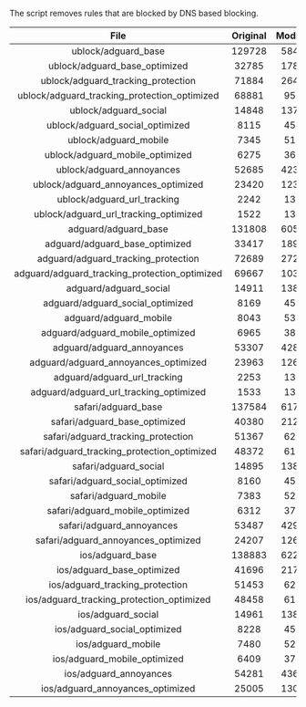 The script removes rules that are blocked by DNS based blocking.


| File | Original | Modified |
|:----:|:-----:|:-----:|
| ublock/adguard_base | 129728 | 58434 |
| ublock/adguard_base_optimized | 32785 | 17882 |
| ublock/adguard_tracking_protection | 71884 | 26481 |
| ublock/adguard_tracking_protection_optimized | 68881 | 9574 |
| ublock/adguard_social | 14848 | 13768 |
| ublock/adguard_social_optimized | 8115 | 4540 |
| ublock/adguard_mobile | 7345 | 5179 |
| ublock/adguard_mobile_optimized | 6275 | 3698 |
| ublock/adguard_annoyances | 52685 | 42362 |
| ublock/adguard_annoyances_optimized | 23420 | 12303 |
| ublock/adguard_url_tracking | 2242 | 1364 |
| ublock/adguard_url_tracking_optimized | 1522 | 1361 |
| adguard/adguard_base | 131808 | 60554 |
| adguard/adguard_base_optimized | 33417 | 18942 |
| adguard/adguard_tracking_protection | 72689 | 27226 |
| adguard/adguard_tracking_protection_optimized | 69667 | 10303 |
| adguard/adguard_social | 14911 | 13833 |
| adguard/adguard_social_optimized | 8169 | 4591 |
| adguard/adguard_mobile | 8043 | 5366 |
| adguard/adguard_mobile_optimized | 6965 | 3878 |
| adguard/adguard_annoyances | 53307 | 42896 |
| adguard/adguard_annoyances_optimized | 23963 | 12605 |
| adguard/adguard_url_tracking | 2253 | 1373 |
| adguard/adguard_url_tracking_optimized | 1533 | 1370 |
| safari/adguard_base | 137584 | 61748 |
| safari/adguard_base_optimized | 40380 | 21220 |
| safari/adguard_tracking_protection | 51367 | 6268 |
| safari/adguard_tracking_protection_optimized | 48372 | 6116 |
| safari/adguard_social | 14895 | 13814 |
| safari/adguard_social_optimized | 8160 | 4575 |
| safari/adguard_mobile | 7383 | 5222 |
| safari/adguard_mobile_optimized | 6312 | 3735 |
| safari/adguard_annoyances | 53487 | 42997 |
| safari/adguard_annoyances_optimized | 24207 | 12682 |
| ios/adguard_base | 138883 | 62257 |
| ios/adguard_base_optimized | 41696 | 21726 |
| ios/adguard_tracking_protection | 51453 | 6278 |
| ios/adguard_tracking_protection_optimized | 48458 | 6126 |
| ios/adguard_social | 14961 | 13853 |
| ios/adguard_social_optimized | 8228 | 4596 |
| ios/adguard_mobile | 7480 | 5267 |
| ios/adguard_mobile_optimized | 6409 | 3777 |
| ios/adguard_annoyances | 54281 | 43676 |
| ios/adguard_annoyances_optimized | 25005 | 13013 |